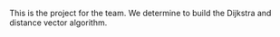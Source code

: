 This is the project for the team. We determine to build the Dijkstra and distance vector algorithm.
